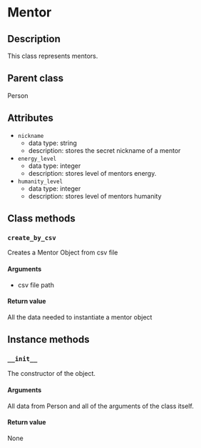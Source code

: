 # Mentor

## Description
This class represents mentors.

## Parent class
Person

## Attributes

* ```nickname```
  * data type: string
  * description: stores the secret nickname of a mentor
* ```energy_level```
   * data type: integer
   * description: stores level of mentors energy.
* ```humanity_level```
  * data type: integer
  * description: stores  level of mentors humanity
  
## Class methods
### ```create_by_csv```
Creates a Mentor Object from csv file
#### Arguments
* csv file path

#### Return value

All the data needed to instantiate a mentor object

## Instance methods

### ```__init__```
The constructor of the object.

#### Arguments

All data from Person and all of the arguments of the class itself.

#### Return value
None